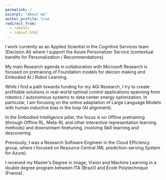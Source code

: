 ```yaml
---
permalink: /
excerpt: "About me"
author_profile: true
redirect_from: 
  - /about/
  - /about.html
---
```


I work currently as an Applied Scientist in the Cognitive Services team (Decision AI) where I support the Azure Personalizer Service (contextual bandits for Personalization / Recommendations). 

My main Research agenda in collaboration with Microsoft Research is focused on pretraining of Foundation models for deicion making and Embodied AI / Robot Learning.

While I find a path towards funding for my AGI Research, I try to create profitable solutions in real-world optimal control applications spanning from robotics / autonomous systems to data center energy optimization. In particular, I am focusing on the online adaptation of Large Language Models with human inductive bias in the loop (AI alignment).

In the Embodied Intelligence pillar, the focus is on Offline pretraining (through Offline RL, Meta-RL and other interactive representation learning methods) and downstream finetuning, involving Skill learning and descovering.

Previously, I was a Research Software Engineer in the Cloud Efficiency group, where I focused on Resource Central (ML prediction-serving System for Azure).

I received my Master’s Degree in Image, Vision and Machine Learning in a double degree program between ITA (Brazil) and École Polytechnique (France).
